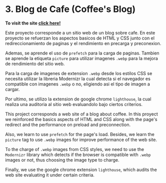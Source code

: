 # 3. Blog de Cafe (Coffee's Blog)

**To visit the site [click here!](https://siteofblogdecafe.netlify.app/)**

Este proyecto corresponde a un sitio web de un blog sobre cafe. En este proyecto se refuerzan los aspectos basicos de HTML y CSS junto con el redireccionamiento de paginas y el rendimiento en precarga y preconexion.

Ademas, se aprende el uso de `prefetch` para la carga de paginas. Tambien se aprende la etiqueta `picture` para utilizar imagenes `.webp` para la mejora de rendimiento del sitio web.

Para la carga de imagenes de extension `.webp` desde los estilos CSS se necesita utilizar la libreria Modernizr la cual detecta si el navegador es compatible con imagenes `.webp` o no, eligiendo asi el tipo de imagen a cargar.

Por ultimo, se utilizo la extension de google chrome `lighthouse`, la cual realiza una auditoria al sitio web evaluandolo bajo ciertos criterios.

This project corresponds a web site of a blog about coffee. In this proyect we reinforced the basics aspects of HTML and CSS along with the page's redirect and the performance on preload and preconnection.

Also, we learn to use `prefetch` for the page's load. Besides, we learn the `picture` tag to use `.webp` images for improve performance of the web site.

To the charge of `.webp` images from CSS styles, we need to use the `Modernizr` library which detects if the browser is compatible with `.webp` images or not, thus choosing the image type to charge.

Finally, we use the google chrome extension `lighthouse`, which audits the web site evaluating it under certain criteria.
